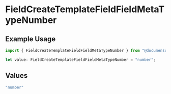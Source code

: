 # FieldCreateTemplateFieldFieldMetaTypeNumber

## Example Usage

```typescript
import { FieldCreateTemplateFieldFieldMetaTypeNumber } from "@documenso/sdk-typescript/models/operations";

let value: FieldCreateTemplateFieldFieldMetaTypeNumber = "number";
```

## Values

```typescript
"number"
```
